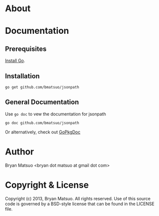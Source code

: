 [install go]: http://golang.org/install.html "Install Go"
[gopkgdoc]: http://go.pkgdoc.org/github.com/bmatsuo/jsonpath/ "GoPkgDoc"

About
=============

<no value>

Documentation
=============

Prerequisites
-------------

[Install Go][].

Installation
-------------

    go get github.com/bmatsuo/jsonpath

General Documentation
---------------------

Use `go doc` to vew the documentation for jsonpath

    go doc github.com/bmatsuo/jsonpath

Or alternatively, check out [GoPkgDoc][]

Author
======

Bryan Matsuo &lt;bryan dot matsuo at gmail dot com&gt;

Copyright & License
===================

Copyright (c) 2013, Bryan Matsuo.
All rights reserved.
Use of this source code is governed by a BSD-style license that can be
found in the LICENSE file.
